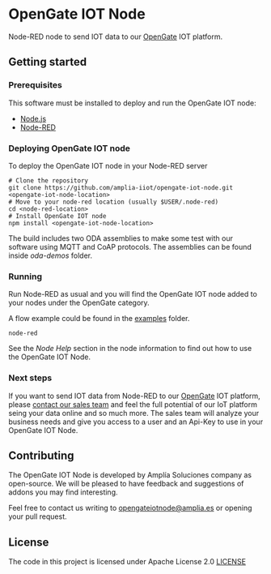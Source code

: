 # OpenGate IOT Node

Node-RED node to send IOT data to our [OpenGate](https://www.amplia-iiot.com/iot-platform/) IOT platform.

## Getting started

### Prerequisites

This software must be installed to deploy and run the OpenGate IOT node:
- [Node.js](https://nodejs.org/en/download/package-manager/)
- [Node-RED](https://nodered.org/docs/getting-started/local)

### Deploying OpenGate IOT node

To deploy the OpenGate IOT node in your Node-RED server

```shell
# Clone the repository
git clone https://github.com/amplia-iiot/opengate-iot-node.git <opengate-iot-node-location>
# Move to your node-red location (usually $USER/.node-red)
cd <node-red-location>
# Install OpenGate IOT node
npm install <opengate-iot-node-location>
```

The build includes two ODA assemblies to make some test with our software using MQTT and CoAP protocols. The assemblies can be found inside *oda-demos* folder.

### Running

Run Node-RED as usual and you will find the OpenGate IOT node added to your nodes under the OpenGate category.

A flow example could be found in the [examples](examples) folder.

```shell
node-red
```

See the *Node Help* section in the node information to find out how to use the OpenGate IOT Node.

### Next steps

If you want to send IOT data from Node-RED to our [OpenGate](https://www.amplia-iiot.com/iot-platform/) IOT platform, please [contact our sales team](https://www.amplia-iiot.com/contact-amplia/) and feel the full potential of our IoT platform seing your data online and so much more. The sales team will analyze your business needs and give you access to a user and an Api-Key to use in your OpenGate IOT Node.

## Contributing

The OpenGate IOT Node is developed by Amplía Soluciones company as open-source. We will be pleased to have feedback and suggestions of addons you may find interesting.

Feel free to contact us writing to [opengateiotnode@amplia.es](mailto:opengateiotnode@amplia.es?subject=[GitHub]) or opening your pull request.

## License

The code in this project is licensed under Apache License 2.0 [LICENSE](LICENSE)
